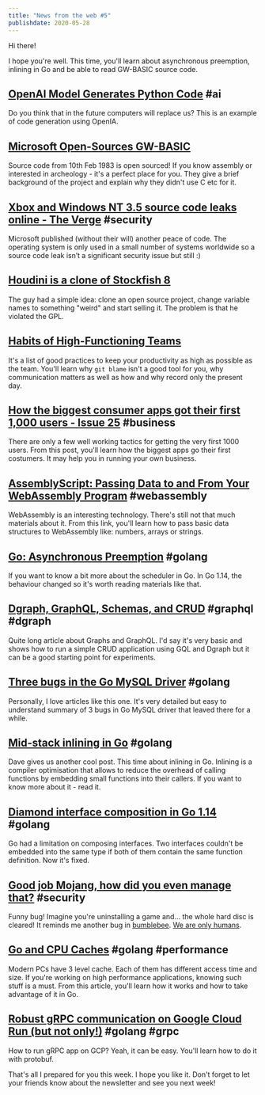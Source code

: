 ```yaml
---
title: "News from the web #5"
publishdate: 2020-05-28
---
```


Hi there!

I hope you're well. This time, you'll learn about asynchronous preemption, inlining in Go and be able to read GW-BASIC source code.

## [OpenAI Model Generates Python Code](https://www.youtube.com/watch?v=fZSFNUT6iY8) #ai

Do you think that in the future computers will replace us? This is an example of code generation using OpenIA.

## [Microsoft Open-Sources GW-BASIC](https://devblogs.microsoft.com/commandline/microsoft-open-sources-gw-basic/)

Source code from 10th Feb 1983 is open sourced! If you know assembly or interested in archeology - it's a perfect place for you. They give a brief background of the project and explain why they didn't use C etc for it.

## [Xbox and Windows NT 3.5 source code leaks online - The Verge](https://www.theverge.com/2020/5/21/21265995/xbox-source-code-leak-original-console-windows-3-5) #security

Microsoft published (without their will) another peace of code. The operating system is only used in a small number of systems worldwide so a source code leak isn’t a significant security issue but still :)

## [Houdini is a clone of Stockfish 8](https://groups.google.com/forum/#!topic/fishcooking/DygaIdBvJm0)

The guy had a simple idea: clone an open source project, change variable names to something "weird" and start selling it. The problem is that he violated the GPL.

## [Habits of High-Functioning Teams](https://deniseyu.io/2020/05/23/habits-of-high-performing-teams.html)

It's a list of good practices to keep your productivity as high as possible as the team. You'll learn why `git blame` isn't a good tool for you, why communication matters as well as how and why record only the present day.

## [How the biggest consumer apps got their first 1,000 users - Issue 25](https://www.lennyrachitsky.com/p/how-the-biggest-consumer-apps-got) #business

There are only a few well working tactics for getting the very first 1000 users. From this post, you'll learn how the biggest apps go their first costumers. It may help you in running your own business.

## [AssemblyScript: Passing Data to and From Your WebAssembly Program](https://www.jameslmilner.com/post/assemblyscript-passing-around-data/) #webassembly

WebAssembly is an interesting technology. There's still not that much materials about it. From this link, you'll learn how to pass basic data structures to WebAssembly like: numbers, arrays or strings.

## [Go: Asynchronous Preemption](https://medium.com/a-journey-with-go/go-asynchronous-preemption-b5194227371c) #golang

If you want to know a bit more about the scheduler in Go. In Go 1.14, the behaviour changed so it's worth reading materials like that.

## [Dgraph, GraphQL, Schemas, and CRUD](https://www.ardanlabs.com/blog/2020/05/dgraph-graphql-schemas-crud.html) #graphql #dgraph

Quite long article about Graphs and GraphQL. I'd say it's very basic and shows how to run a simple CRUD application using GQL and Dgraph but it can be a good starting point for experiments.

## [Three bugs in the Go MySQL Driver](https://github.blog/2020-05-20-three-bugs-in-the-go-mysql-driver/) #golang

Personally, I love articles like this one. It's very detailed but easy to understand summary of 3 bugs in Go MySQL driver that leaved there for a while.

## [Mid-stack inlining in Go](https://dave.cheney.net/2020/05/02/mid-stack-inlining-in-go) #golang

Dave gives us another cool post. This time about inlining in Go. Inlining is a compiler optimisation that allows to reduce the overhead of calling functions by embedding small functions into their callers. If you want to know more about it - read it.

## [Diamond interface composition in Go 1.14](https://dave.cheney.net/2020/05/24/diamond-interface-composition-in-go-1-14) #golang

Go had a limitation on composing interfaces. Two interfaces couldn't be embedded into the same type if both of them contain the same function definition. Now it's fixed.

## [Good job Mojang, how did you even manage that?](https://www.reddit.com/r/softwaregore/comments/gqv7af/good_job_mojang_how_did_you_even_manage_that/) #security

Funny bug! Imagine you're uninstalling a game and... the whole hard disc is cleared! It reminds me another bug in [bumblebee](https://github.com/MrMEEE/bumblebee-Old-and-abbandoned/issues/123). [We are only humans](https://www.youtube.com/watch?v=r5yaoMjaAmE).

## [Go and CPU Caches](https://medium.com/@teivah/go-and-cpu-caches-af5d32cc5592) #golang #performance

Modern PCs have 3 level cache. Each of them has different access time and size. If you're working on high performance applications, knowing such stuff is a must. From this article, you'll learn how it works and how to take advantage of it in Go.

## [Robust gRPC communication on Google Cloud Run (but not only!)](https://threedots.tech/post/robust-grpc-google-cloud-run/) #golang #grpc

How to run gRPC app on GCP? Yeah, it can be easy. You'll learn how to do it with protobuf.

That's all I prepared for you this week. I hope you like it. Don't forget to let your friends know about the newsletter and see you next week!
